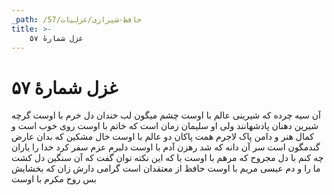 ```yaml
---
_path: /حافظ-شیرازی/غزلیات/57
title: >-
    غزل شمارهٔ ۵۷
---
```

# غزل شمارهٔ ۵۷

آن سیه چرده که شیرینی عالم با اوست
چشم میگون لب خندان دل خرم با اوست
گرچه شیرین دهنان پادشهانند ولی
او سلیمان زمان است که خاتم با اوست
روی خوب است و کمال هنر و دامن پاک
لاجرم همت پاکان دو عالم با اوست
خال مشکین که بدان عارض گندمگون است
سر آن دانه که شد رهزن آدم با اوست
دلبرم عزم سفر کرد خدا را یاران
چه کنم با دل مجروح که مرهم با اوست
با که این نکته توان گفت که آن سنگین دل
کشت ما را و دم عیسی مریم با اوست
حافظ از معتقدان است گرامی دارش
زان که بخشایش بس روح مکرم با اوست
